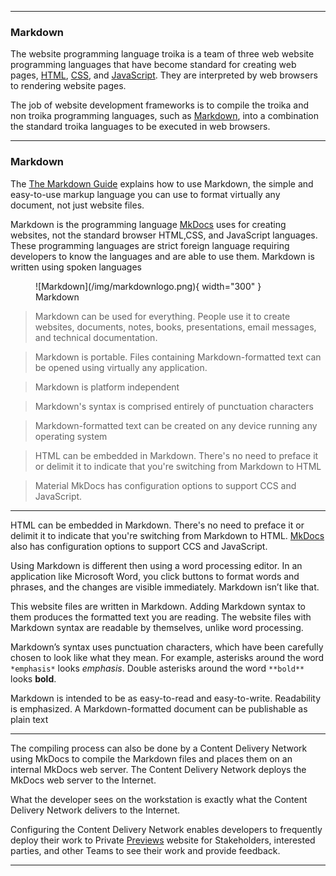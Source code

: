 
---

### Markdown 


The website programming language troika is a team of three web website programming languages that have become standard for creating web pages, [HTML](https://developer.mozilla.org/en-US/docs/Web/HTML), [CSS](https://developer.mozilla.org/en-US/docs/Web/CSS), and [JavaScript](https://developer.mozilla.org/en-US/docs/Web/JavaScript).  They are interpreted  by web browsers to rendering website pages.

The job of website development frameworks is to compile the troika and non troika programming languages, such as [Markdown](#Markdown), into a combination the standard troika languages to be executed in web browsers.

---

### Markdown

The [The Markdown Guide](https://www.markdownguide.org) explains how to use Markdown, the simple and easy-to-use markup language you can use to format virtually any document, not just website files.

Markdown is the programming language [MkDocs](mkdocs.md) uses for creating websites, not the standard browser HTML,CSS, and JavaScript languages. These programming languages are strict foreign language requiring developers to know the languages and are able to use them. Markdown is written using spoken languages

<figure markdown>
  ![Markdown](/img/markdownlogo.png){ width="300" }
<figcaption>Markdown</figcaption>
</figure>


> Markdown can be used for everything. People use it to create websites, documents, notes, books, presentations, email messages, and technical documentation.

> Markdown is portable. Files containing Markdown-formatted text can be opened using virtually any application. 

> Markdown is platform independent
 
> Markdown's syntax is comprised entirely of punctuation characters

> Markdown-formatted text can be created on any device running any operating system

> HTML can be embedded in Markdown. There's no need to preface it or delimit it to indicate that you're switching from Markdown to HTML

> Material MkDocs has configuration options to support CCS and JavaScript.

---

HTML can be embedded in Markdown. There's no need to preface it or delimit it to indicate that you're switching from Markdown to HTML.  [MkDocs](mkdocs.md) also has configuration options to support CCS and JavaScript.

Using Markdown is different then using a word processing editor. In an application like Microsoft Word, you click buttons to format words and phrases, and the changes are visible immediately. Markdown isn’t like that. 

This website files are written in Markdown. Adding Markdown syntax to them produces the formatted text you are reading. The website files with Markdown syntax are readable by themselves, unlike word processing.

Markdown’s syntax uses punctuation characters, which have been carefully chosen to look like what they mean. For example, asterisks around the word `*emphasis*`  looks  *emphasis*. Double asterisks around the word `**bold**` looks   **bold**.

Markdown is intended to be as easy-to-read and easy-to-write. Readability is emphasized. A Markdown-formatted document can be publishable as plain text

---

The compiling process can also be done by a Content Delivery Network using MkDocs to compile the Markdown files and places them on an internal MkDocs web server. The Content Delivery Network deploys the MkDocs web server to the Internet.

What the developer sees on the workstation is exactly what the Content Delivery Network delivers to the Internet.

Configuring the Content Delivery Network enables developers to frequently deploy their work to Private [Previews](preview.md) website for Stakeholders, interested parties, and other Teams to see their work and provide feedback.

---

